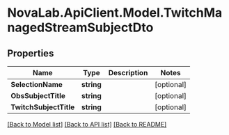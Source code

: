 # NovaLab.ApiClient.Model.TwitchManagedStreamSubjectDto

## Properties

Name | Type | Description | Notes
------------ | ------------- | ------------- | -------------
**SelectionName** | **string** |  | [optional] 
**ObsSubjectTitle** | **string** |  | [optional] 
**TwitchSubjectTitle** | **string** |  | [optional] 

[[Back to Model list]](../README.md#documentation-for-models) [[Back to API list]](../README.md#documentation-for-api-endpoints) [[Back to README]](../README.md)

